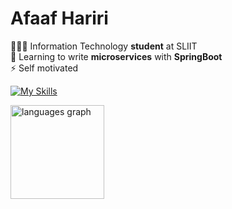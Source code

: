 # Afaaf Hariri

👨🏾‍🎓 Information Technology **student** at SLIIT \
🌱 Learning to write **microservices** with **SpringBoot** \
⚡️ Self motivated

[![My Skills](https://skillicons.dev/icons?i=java,javascript,typescript,spring,nodejs,react,next,gcp,docker&theme=light)](https://skillicons.dev) 

<div align="left">
  <img src="https://github-readme-stats.vercel.app/api/top-langs?username=afaafhariri&locale=en&hide_title=false&layout=compact&card_width=320&langs_count=4&theme=swift&hide_border=false&order=2&custom_title=Hariri's%20Top%20Languages" height="150" alt="languages graph"  />
</div>
